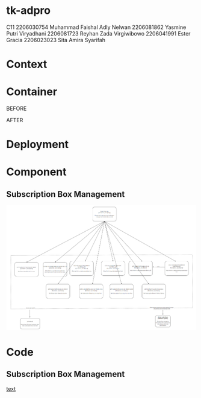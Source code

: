 # tk-adpro
C11
2206030754 Muhammad Faishal Adly Nelwan
2206081862 Yasmine Putri Viryadhani
2206081723 Reyhan Zada Virgiwibowo
2206041991 Ester Gracia
2206023023 Sita Amira Syarifah

# Context


# Container
BEFORE

AFTER



# Deployment

# Component
## Subscription Box Management
![alt text](Subbox_Management_MuhammadFaishalAdlyNelwan/component-subbox_management.png)


# Code
## Subscription Box Management
[text](Subbox_Management_MuhammadFaishalAdlyNelwan)
